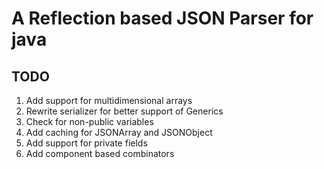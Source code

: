 # A Reflection based JSON Parser for java




## TODO
1. Add support for multidimensional arrays
2. Rewrite serializer for better support of Generics
3. Check for non-public variables
4. Add caching for JSONArray and JSONObject
5. Add support for private fields
6. Add component based combinators